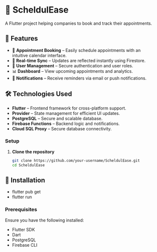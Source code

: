 # 📅 ScheldulEase  

A Flutter project helping companies to book and track their appointments.  

## 🚀 Features  
- 📅 **Appointment Booking** – Easily schedule appointments with an intuitive calendar interface.  
- 🔄 **Real-time Sync** – Updates are reflected instantly using Firestore.  
- 👥 **User Management** – Secure authentication and user roles.  
- 📊 **Dashboard** – View upcoming appointments and analytics.  
- 📩 **Notifications** – Receive reminders via email or push notifications.  

## 🛠️ Technologies Used  
- **Flutter** – Frontend framework for cross-platform support.  
- **Provider** – State management for efficient UI updates.  
- **PostgreSQL** – Secure and scalable database.  
- **Firebase Functions** – Backend logic and notifications.  
- **Cloud SQL Proxy** – Secure database connectivity.  

### **Setup**  
1. **Clone the repository**  
   ```sh
   git clone https://github.com/your-username/ScheldulEase.git
   cd ScheldulEase

## 🔧 Installation  
- flutter pub get
- flutter run

### **Prerequisites**  
Ensure you have the following installed:  
- Flutter SDK  
- Dart  
- PostgreSQL  
- Firebase CLI  
